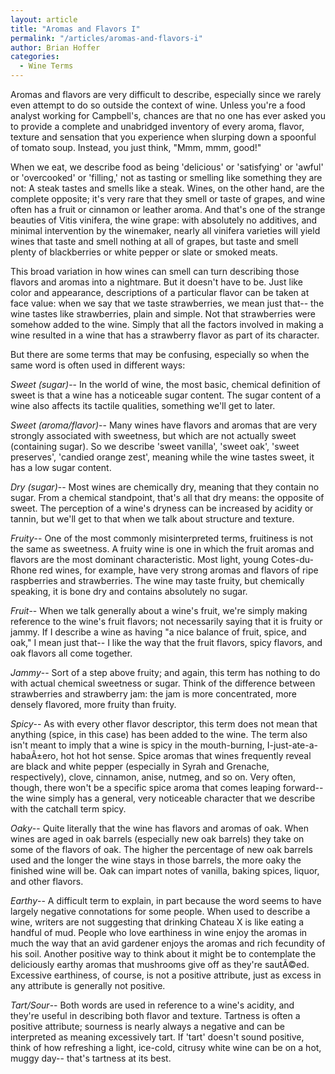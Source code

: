 ```yaml
---
layout: article
title: "Aromas and Flavors I"
permalink: "/articles/aromas-and-flavors-i"
author: Brian Hoffer
categories:
  - Wine Terms
---
```


Aromas and flavors are very difficult to describe, especially since we rarely even attempt to do so outside the context of wine. Unless you're a food analyst working for Campbell's, chances are that no one has ever asked you to provide a complete and unabridged inventory of every aroma, flavor, texture and sensation that you experience when slurping down a spoonful of tomato soup. Instead, you just think, "Mmm, mmm, good!" 

When we eat, we describe food as being 'delicious' or 'satisfying' or 'awful' or 'overcooked' or 'filling,' not as tasting or smelling like something they are not: A steak tastes and smells like a steak. Wines, on the other hand, are the complete opposite; it's very rare that they smell or taste of grapes, and wine often has a fruit or cinnamon or leather aroma. And that's one of the strange beauties of Vitis vinifera, the wine grape: with absolutely no additives, and minimal intervention by the winemaker, nearly all vinifera varieties will yield wines that taste and smell nothing at all of grapes, but taste and smell plenty of blackberries or white pepper or slate or smoked meats. 

This broad variation in how wines can smell can turn describing those flavors and aromas into a nightmare. But it doesn't have to be. Just like color and appearance, descriptions of a particular flavor can be taken at face value: when we say that we taste strawberries, we mean just that-- the wine tastes like strawberries, plain and simple. Not that strawberries were somehow added to the wine. Simply that all the factors involved in making a wine resulted in a wine that has a strawberry flavor as part of its character. 

But there are some terms that may be confusing, especially so when the same word is often used in different ways: 

*Sweet (sugar)*-- In the world of wine, the most basic, chemical definition of sweet is that a wine has a noticeable sugar content. The sugar content of a wine also affects its tactile qualities, something we'll get to later. 

*Sweet (aroma/flavor)*-- Many wines have flavors and aromas that are very strongly associated with sweetness, but which are not actually sweet (containing sugar). So we describe 'sweet vanilla', 'sweet oak', 'sweet preserves', 'candied orange zest', meaning while the wine tastes sweet, it has a low sugar content. 

*Dry (sugar)*-- Most wines are chemically dry, meaning that they contain no sugar. From a chemical standpoint, that's all that dry means: the opposite of sweet. The perception of a wine's dryness can be increased by acidity or tannin, but we'll get to that when we talk about structure and texture. 

*Fruity*-- One of the most commonly misinterpreted terms, fruitiness is not the same as sweetness. A fruity wine is one in which the fruit aromas and flavors are the most dominant characteristic. Most light, young Cotes-du-Rhone red wines, for example, have very strong aromas and flavors of ripe raspberries and strawberries. The wine may taste fruity, but chemically speaking, it is bone dry and contains absolutely no sugar.

 

*Fruit*-- When we talk generally about a wine's fruit, we're simply making reference to the wine's fruit flavors; not necessarily saying that it is fruity or jammy. If I describe a wine as having "a nice balance of fruit, spice, and oak," I mean just that-- I like the way that the fruit flavors, spicy flavors, and oak flavors all come together. 

*Jammy*-- Sort of a step above fruity; and again, this term has nothing to do with actual chemical sweetness or sugar. Think of the difference between strawberries and strawberry jam: the jam is more concentrated, more densely flavored, more fruity than fruity. 

*Spicy*-- As with every other flavor descriptor, this term does not mean that anything (spice, in this case) has been added to the wine. The term also isn't meant to imply that a wine is spicy in the mouth-burning, I-just-ate-a-habaÃ±ero, hot hot hot sense. Spice aromas that wines frequently reveal are black and white pepper (especially in Syrah and Grenache, respectively), clove, cinnamon, anise, nutmeg, and so on. Very often, though, there won't be a specific spice aroma that comes leaping forward-- the wine simply has a general, very noticeable character that we describe with the catchall term spicy. 

*Oaky*-- Quite literally that the wine has flavors and aromas of oak. When wines are aged in oak barrels (especially new oak barrels) they take on some of the flavors of oak. The higher the percentage of new oak barrels used and the longer the wine stays in those barrels, the more oaky the finished wine will be. Oak can impart notes of vanilla, baking spices, liquor, and other flavors. 

*Earthy*-- A difficult term to explain, in part because the word seems to have largely negative connotations for some people. When used to describe a wine, writers are not suggesting that drinking Chateau X is like eating a handful of mud. People who love earthiness in wine enjoy the aromas in much the way that an avid gardener enjoys the aromas and rich fecundity of his soil. Another positive way to think about it might be to contemplate the deliciously earthy aromas that mushrooms give off as they're sautÃ©ed. Excessive earthiness, of course, is not a positive attribute, just as excess in any attribute is generally not positive. 

*Tart/Sour*-- Both words are used in reference to a wine's acidity, and they're useful in describing both flavor and texture. Tartness is often a positive attribute; sourness is nearly always a negative and can be interpreted as meaning excessively tart. If 'tart' doesn't sound positive, think of how refreshing a light, ice-cold, citrusy white wine can be on a hot, muggy day-- that's tartness at its best.